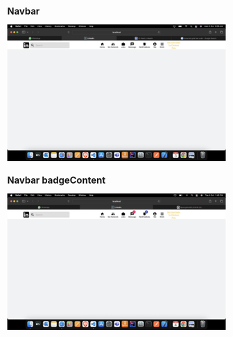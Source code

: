 ## Navbar
<img src="navbar.png" alt="navbar"/>

## Navbar badgeContent

<img src="navbar-badge.png" alt="navbar"/>
